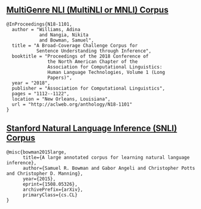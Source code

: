 ## [MultiGenre NLI (MultiNLI or MNLI) Corpus](https://cims.nyu.edu/~sbowman/multinli/)
```
@InProceedings{N18-1101,
  author = "Williams, Adina
            and Nangia, Nikita
            and Bowman, Samuel",
  title = "A Broad-Coverage Challenge Corpus for 
           Sentence Understanding through Inference",
  booktitle = "Proceedings of the 2018 Conference of 
               the North American Chapter of the 
               Association for Computational Linguistics:
               Human Language Technologies, Volume 1 (Long
               Papers)",
  year = "2018",
  publisher = "Association for Computational Linguistics",
  pages = "1112--1122",
  location = "New Orleans, Louisiana",
  url = "http://aclweb.org/anthology/N18-1101"
}
```

## [Stanford Natural Language Inference (SNLI) Corpus](https://nlp.stanford.edu/projects/snli/)

```
@misc{bowman2015large,
      title={A large annotated corpus for learning natural language inference}, 
      author={Samuel R. Bowman and Gabor Angeli and Christopher Potts and Christopher D. Manning},
      year={2015},
      eprint={1508.05326},
      archivePrefix={arXiv},
      primaryClass={cs.CL}
}
```
